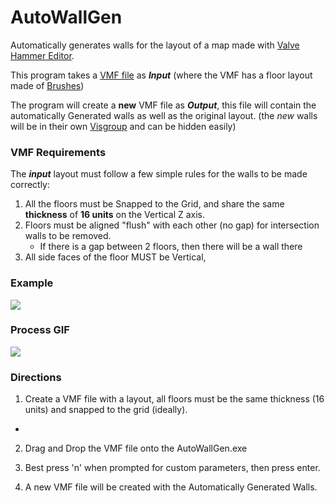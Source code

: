 # AutoWallGen
Automatically generates walls for the layout of a map made with [Valve Hammer Editor](https://developer.valvesoftware.com/wiki/Valve_Hammer_Editor).

This program takes a [VMF file](https://developer.valvesoftware.com/wiki/VMF) as ***Input*** (where the VMF has a floor layout made of [Brushes](https://developer.valvesoftware.com/wiki/Brush))

The program will create a **new** VMF file as ***Output***, this file will contain the automatically Generated walls as well as the original layout. (the *new* walls will be in their own [Visgroup](https://developer.valvesoftware.com/wiki/Visgroup) and can be hidden easily)

### VMF Requirements

The ***input*** layout must follow a few simple rules for the walls to be made correctly:
1. All the floors must be Snapped to the Grid, and share the same **thickness** of **16 units** on the Vertical Z axis.
2. Floors must be aligned "flush" with each other (no gap) for intersection walls to be removed.
    - If there is a gap between 2 floors, then there will be a wall there
3. All side faces of the floor MUST be Vertical, 



### Example
![](https://i.imgur.com/QasEF5d.png)

### Process GIF
![](https://image.ibb.co/bEiamw/Auto_Wall_Gen_Gif_41.gif)



### Directions

1. Create a VMF file with a layout, all floors must be the same thickness (16 units) and snapped to the grid (ideally).
  -
2. Drag and Drop the VMF file onto the AutoWallGen.exe

3. Best press 'n' when prompted for custom parameters, then press enter.

4. A new VMF file will be created with the Automatically Generated Walls.


